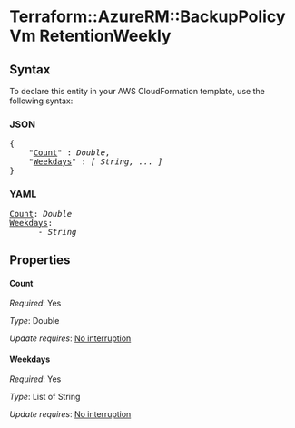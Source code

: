 # Terraform::AzureRM::BackupPolicyVm RetentionWeekly

## Syntax

To declare this entity in your AWS CloudFormation template, use the following syntax:

### JSON

<pre>
{
    "<a href="#count" title="Count">Count</a>" : <i>Double</i>,
    "<a href="#weekdays" title="Weekdays">Weekdays</a>" : <i>[ String, ... ]</i>
}
</pre>

### YAML

<pre>
<a href="#count" title="Count">Count</a>: <i>Double</i>
<a href="#weekdays" title="Weekdays">Weekdays</a>: <i>
      - String</i>
</pre>

## Properties

#### Count

_Required_: Yes

_Type_: Double

_Update requires_: [No interruption](https://docs.aws.amazon.com/AWSCloudFormation/latest/UserGuide/using-cfn-updating-stacks-update-behaviors.html#update-no-interrupt)

#### Weekdays

_Required_: Yes

_Type_: List of String

_Update requires_: [No interruption](https://docs.aws.amazon.com/AWSCloudFormation/latest/UserGuide/using-cfn-updating-stacks-update-behaviors.html#update-no-interrupt)

